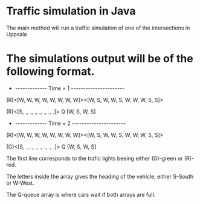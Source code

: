 # Traffic simulation in Java 

The main method will run a traffic simulation of one of the intersections in Uppsala

# The simulations output will be of the following format.
* ------------- Time = 1 ----------------------

(R)<[W, W, W, W, W, W, W, W]><[W, S, W, W, S, W, W, W, S, S]>

(R)<[S, ., ., ., ., ., ., .]> Q [W, S, W, S]

* ------------- Time = 2 ----------------------

(R)<[W, W, W, W, W, W, W, W]><[W, S, W, W, S, W, W, W, S, S]>

(G)<[S, ., ., ., ., ., ., .]> Q [W, S, W, S]

The first line corresponds to the trafic lights beeing either (G)-green or (R)-red.

The letters inside the array gives the heading of the vehicle, either S-South or W-West.

The Q-queue array is where cars wait if both arrays are full.
